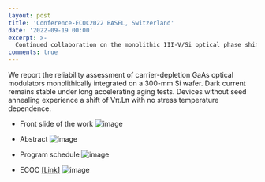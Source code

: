 ```yaml
---
layout: post
title: 'Conference-ECOC2022 BASEL, Switzerland'
date: '2022-09-19 00:00'
excerpt: >-
  Continued collaboration on the monolithic III-V/Si optical phase shifter, "Impact of Seed Annealing on the Reliability of Monolithic III-V/Si Optical Phase Shifters" was presented by IMEC.
comments: true
---
```


We report the reliability assessment of carrier-depletion GaAs optical modulators monolithically integrated on a 300-mm Si wafer. Dark current remains stable under long accelerating aging tests. Devices without seed annealing experience a shift of Vπ.Lπ with no stress temperature dependence.

- Front slide of the work 
![image](https://user-images.githubusercontent.com/32427749/192924359-0ea8f316-780c-43de-a78d-05921e41e1ff.png)    


- Abstract
![image](https://user-images.githubusercontent.com/32427749/192925541-7a05beb7-dcf9-4e99-9f2f-e08b071aa37f.png)


- Program schedule
![image](https://user-images.githubusercontent.com/32427749/192925274-03b6baee-2fcc-4a15-a2f9-4f3856d72b81.png)

  
- ECOC [[Link]](https://www.ecoc2022.org)
![image](https://user-images.githubusercontent.com/32427749/192924625-2e3a102d-652f-47e3-8332-bf27bea44db6.png)

  
  